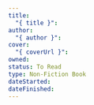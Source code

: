 ```yaml
---
title:
  "{ title }": 
author:
  "{ author }": 
cover:
  "{ coverUrl }": 
owned: 
status: To Read
type: Non-Fiction Book
dateStarted: 
dateFinished:
---
```

